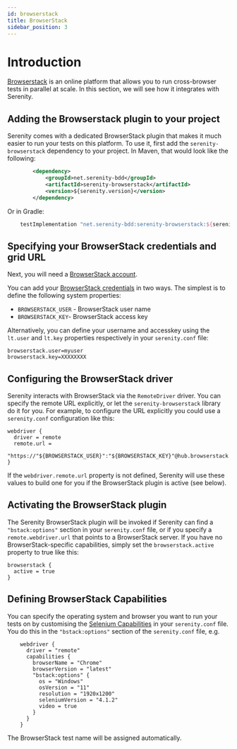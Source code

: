 ```yaml
---
id: browserstack
title: BrowserStack
sidebar_position: 3
---
```

# Introduction

[Browserstack](https://www.browserstack.com/) is an online platform that allows you to run cross-browser tests in parallel at scale. In this section, we will see how it integrates with Serenity.

## Adding the Browserstack plugin to your project

Serenity comes with a dedicated BrowserStack plugin that makes it much easier to run your tests on this platform. To use it, first add the `serenity-browserstack` dependency to your project. In Maven, that would look like the following:
```xml
        <dependency>
            <groupId>net.serenity-bdd</groupId>
            <artifactId>serenity-browserstack</artifactId>
            <version>${serenity.version}</version>
        </dependency>
```

Or in Gradle:
```groovy
    testImplementation "net.serenity-bdd:serenity-browserstack:${serenityVersion}"
```

## Specifying your BrowserStack credentials and grid URL
Next, you will need a [BrowserStack account](https://www.browserstack.com/pricing). 

You can add your [BrowserStack credentials](https://www.browserstack.com/accounts/settings) in two ways. The simplest is to define the following system properties:
* `BROWSERSTACK_USER` - BrowserStack user name
* `BROWSERSTACK_KEY`- BrowserStack access key

Alternatively, you can define your username and accesskey using the `lt.user` and `lt.key` properties respectively in your `serenity.conf` file:

```hocon
browserstack.user=myuser
browserstack.key=XXXXXXXX
```

## Configuring the BrowserStack driver

Serenity interacts with BrowserStack via the `RemoteDriver` driver. You can specify the remote URL explicitly, or let the `serenity-browserstack` library do it for you. For example, to configure the URL explicitly you could use a `serenity.conf` configuration like this:
```hocon
webdriver {
  driver = remote
  remote.url =
  "https://"${BROWSERSTACK_USER}":"${BROWSERSTACK_KEY}"@hub.browserstack.com/wd/hub"
}
```

If the `webdriver.remote.url` property is not defined, Serenity will use these values to build one for you if the BrowserStack plugin is active (see below).

## Activating the BrowserStack plugin

The Serenity BrowserStack plugin will be invoked if Serenity can find a `"bstack:options"` section in your `serenity.conf` file, or if you specify a `remote.webdriver.url` that points to a BrowserStack server. If you have no BrowserStack-specific capabilities, simply set the `browserstack.active` property to true like this:

```hocon
browserstack {
  active = true
}
```

## Defining BrowserStack Capabilities

You can specify the operating system and browser you want to run your tests on by customising the [Selenium Capabilities](https://www.browserstack.com/automate/capabilities) in your `serenity.conf` file. You do this in the `"bstack:options"` section of the `serenity.conf` file, e.g.

```hocon
    webdriver {
      driver = "remote"
      capabilities {
        browserName = "Chrome"
        browserVersion = "latest"
        "bstack:options" {
          os = "Windows"
          osVersion = "11"
          resolution = "1920x1200"
          seleniumVersion = "4.1.2"
          video = true
        }
      }
    }
```

The BrowserStack test name will be assigned automatically. 




